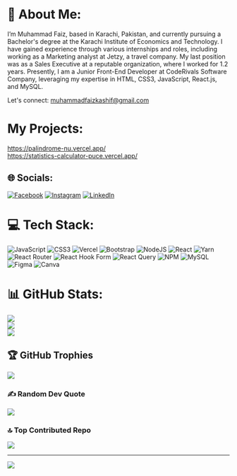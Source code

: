 # 💫 About Me:
I’m Muhammad Faiz, based in Karachi, Pakistan, and currently pursuing a Bachelor's degree at the Karachi Institute of Economics and Technology. I have gained experience through various internships and roles, including working as a Marketing analyst at Jetzy, a travel company. My last position was as a Sales Executive at a reputable organization, where I worked for 1.2 years. Presently, I am a Junior Front-End Developer at CodeRivals Software Company, leveraging my expertise in HTML, CSS3, JavaScript, React.js, and MySQL.

Let's connect: muhammadfaizkashif@gmail.com

# My Projects:
https://palindrome-nu.vercel.app/                                                                                                                                       
https://statistics-calculator-puce.vercel.app/

## 🌐 Socials:
[![Facebook](https://img.shields.io/badge/Facebook-%231877F2.svg?logo=Facebook&logoColor=white)](https://facebook.com/muhammadfaizkashif) [![Instagram](https://img.shields.io/badge/Instagram-%23E4405F.svg?logo=Instagram&logoColor=white)](https://instagram.com/mohammad_faiz07_) [![LinkedIn](https://img.shields.io/badge/LinkedIn-%230077B5.svg?logo=linkedin&logoColor=white)](https://linkedin.com/in/muhammadfaiz07) 

# 💻 Tech Stack:
![JavaScript](https://img.shields.io/badge/javascript-%23323330.svg?style=for-the-badge&logo=javascript&logoColor=%23F7DF1E) ![CSS3](https://img.shields.io/badge/css3-%231572B6.svg?style=for-the-badge&logo=css3&logoColor=white) ![Vercel](https://img.shields.io/badge/vercel-%23000000.svg?style=for-the-badge&logo=vercel&logoColor=white) ![Bootstrap](https://img.shields.io/badge/bootstrap-%238511FA.svg?style=for-the-badge&logo=bootstrap&logoColor=white) ![NodeJS](https://img.shields.io/badge/node.js-6DA55F?style=for-the-badge&logo=node.js&logoColor=white) ![React](https://img.shields.io/badge/react-%2320232a.svg?style=for-the-badge&logo=react&logoColor=%2361DAFB) ![Yarn](https://img.shields.io/badge/yarn-%232C8EBB.svg?style=for-the-badge&logo=yarn&logoColor=white) ![React Router](https://img.shields.io/badge/React_Router-CA4245?style=for-the-badge&logo=react-router&logoColor=white) ![React Hook Form](https://img.shields.io/badge/React%20Hook%20Form-%23EC5990.svg?style=for-the-badge&logo=reacthookform&logoColor=white) ![React Query](https://img.shields.io/badge/-React%20Query-FF4154?style=for-the-badge&logo=react%20query&logoColor=white) ![NPM](https://img.shields.io/badge/NPM-%23CB3837.svg?style=for-the-badge&logo=npm&logoColor=white) ![MySQL](https://img.shields.io/badge/mysql-4479A1.svg?style=for-the-badge&logo=mysql&logoColor=white) ![Figma](https://img.shields.io/badge/figma-%23F24E1E.svg?style=for-the-badge&logo=figma&logoColor=white) ![Canva](https://img.shields.io/badge/Canva-%2300C4CC.svg?style=for-the-badge&logo=Canva&logoColor=white)
# 📊 GitHub Stats:
![](https://github-readme-stats.vercel.app/api?username=mfaizhere&theme=dark&hide_border=false&include_all_commits=false&count_private=true)<br/>
![](https://github-readme-streak-stats.herokuapp.com/?user=mfaizhere&theme=dark&hide_border=false)<br/>
![](https://github-readme-stats.vercel.app/api/top-langs/?username=mfaizhere&theme=dark&hide_border=false&include_all_commits=false&count_private=true&layout=compact)

## 🏆 GitHub Trophies
![](https://github-profile-trophy.vercel.app/?username=mfaizhere&theme=radical&no-frame=false&no-bg=false&margin-w=4)

### ✍️ Random Dev Quote
![](https://quotes-github-readme.vercel.app/api?type=horizontal&theme=radical)

### 🔝 Top Contributed Repo
![](https://github-contributor-stats.vercel.app/api?username=mfaizhere&limit=5&theme=dark&combine_all_yearly_contributions=true)

---
[![](https://visitcount.itsvg.in/api?id=mfaizhere&icon=0&color=0)](https://visitcount.itsvg.in)

<!-- Proudly created with GPRM ( https://gprm.itsvg.in ) -->
